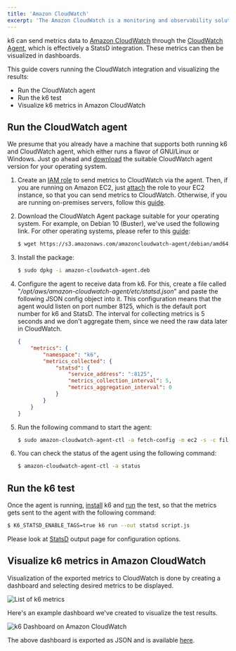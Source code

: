 ```yaml
---
title: 'Amazon CloudWatch'
excerpt: 'The Amazon CloudWatch is a monitoring and observability solution. In this article, we will show you how to send metrics from k6 to Amazon CloudWatch and later visualize them.'
---
```


k6 can send metrics data to [Amazon CloudWatch](https://aws.amazon.com/cloudwatch/) through the [CloudWatch Agent](https://docs.aws.amazon.com/AmazonCloudWatch/latest/monitoring/Install-CloudWatch-Agent.html), which is effectively a StatsD integration. These metrics can then be visualized in dashboards.

This guide covers running the CloudWatch integration and visualizing the results:

- Run the CloudWatch agent
- Run the k6 test
- Visualize k6 metrics in Amazon CloudWatch

## Run the CloudWatch agent

We presume that you already have a machine that supports both running k6 and CloudWatch agent, which either runs a flavor of GNU/Linux or Windows. Just go ahead and [download](https://docs.aws.amazon.com/AmazonCloudWatch/latest/monitoring/download-cloudwatch-agent-commandline.html) the suitable CloudWatch agent version for your operating system.

1. Create an [IAM role](https://docs.aws.amazon.com/AmazonCloudWatch/latest/monitoring/create-iam-roles-for-cloudwatch-agent.html) to send metrics to CloudWatch via the agent. Then, if you are running on Amazon EC2, just [attach](https://docs.aws.amazon.com/AWSEC2/latest/WindowsGuide/iam-roles-for-amazon-ec2.html#attach-iam-role) the role to your EC2 instance, so that you can send metrics to CloudWatch. Otherwise, if you are running on-premises servers, follow this [guide](https://docs.aws.amazon.com/AmazonCloudWatch/latest/monitoring/install-CloudWatch-Agent-commandline-fleet.html#install-CloudWatch-Agent-iam_user-first).

2. Download the CloudWatch Agent package suitable for your operating system. For example, on Debian 10 (Buster), we've used the following link. For other operating systems, please refer to this [guide](https://docs.aws.amazon.com/AmazonCloudWatch/latest/monitoring/download-cloudwatch-agent-commandline.html):

   ```bash
   $ wget https://s3.amazonaws.com/amazoncloudwatch-agent/debian/amd64/latest/amazon-cloudwatch-agent.deb
   ```

3. Install the package:

   ```bash
   $ sudo dpkg -i amazon-cloudwatch-agent.deb
   ```

4. Configure the agent to receive data from k6. For this, create a file called "_/opt/aws/amazon-cloudwatch-agent/etc/statsd.json_" and paste the following JSON config object into it. This configuration means that the agent would listen on port number 8125, which is the default port number for k6 and StatsD. The interval for collecting metrics is 5 seconds and we don't aggregate them, since we need the raw data later in CloudWatch.

   ```json
   {
       "metrics": {
           "namespace": "k6",
           "metrics_collected": {
               "statsd": {
                   "service_address": ":8125",
                   "metrics_collection_interval": 5,
                   "metrics_aggregation_interval": 0
               }
           }
       }
   }
   ```

5. Run the following command to start the agent:

   ```bash
   $ sudo amazon-cloudwatch-agent-ctl -a fetch-config -m ec2 -s -c file:/opt/aws/amazon-cloudwatch-agent/etc/statsd.json
   ```

6. You can check the status of the agent using the following command:

   ```bash
   $ amazon-cloudwatch-agent-ctl -a status
   ```

## Run the k6 test

Once the agent is running, [install](/getting-started/installation) k6 and [run](/getting-started/running-k6) the test, so that the metrics gets sent to the agent with the following command:

<CodeGroup labels={[]}>


```bash
$ K6_STATSD_ENABLE_TAGS=true k6 run --out statsd script.js
```

</CodeGroup>

Please look at [StatsD](/results-output/real-time-metrics/statsd) output page for configuration options.

## Visualize k6 metrics in Amazon CloudWatch

Visualization of the exported metrics to CloudWatch is done by creating a dashboard and selecting desired metrics to be displayed.

![List of k6 metrics](./images/CloudWatch/cloudwatch-k6-metrics.png)

Here's an example dashboard we've created to visualize the test results.

![k6 Dashboard on Amazon CloudWatch](./images/CloudWatch/cloudwatch-k6-dashboard.png)

The above dashboard is exported as JSON and is available [here](https://github.com/k6io/example-cloudwatch-dashboards).
